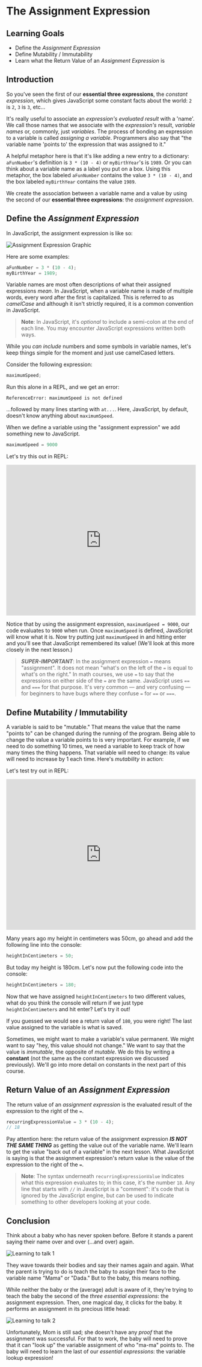 # The Assignment Expression

## Learning Goals

- Define the _Assignment Expression_
- Define Mutability / Immutability
- Learn what the Return Value of an _Assignment Expression_ is

## Introduction

So you've seen the first of our **essential three expressions**, the _constant
expression_, which gives JavaScript some constant facts about the world: `2` is
`2`, `3` is `3`, etc...

It's really useful to associate an _expression's evaluated result_ with a
'name'. We call those names that we associate with the _expression's_ result,
_variable names_ or, commonly, just _variables_. The process of bonding an
expression to a variable is called _assigning a variable_. Programmers also say
that "the variable name 'points to' the expression that was assigned to it."

A helpful metaphor here is that it's like adding a new entry to a dictionary:
`aFunNumber`'s definition is `3 * (10 - 4)` or `myBirthYear`'s is `1989`. Or you
can think about a variable name as a label you put on a box. Using this
metaphor, the box labeled `aFunNumber` contains the value `3 * (10 - 4)`, and
the box labeled `myBirthYear` contains the value `1989`.

We create the association between a variable name and a value by using the
second of our **essential three expressions**: the _assignment expression_.

## Define the _Assignment Expression_

In JavaScript, the assignment expression is like so:

![Assignment Expression Graphic](https://curriculum-content.s3.amazonaws.com/phase-0/the-assignment-expression/assigning-a-variable.jpg)

Here are some examples:

```js
aFunNumber = 3 * (10 - 4);
myBirthYear = 1989;
```

Variable names are most often descriptions of what their assigned expressions
_mean_. In JavaScript, when a variable name is made of multiple words, every
word after the first is capitalized. This is referred to as _camelCase_ and
although it isn't strictly required, it is a common convention in JavaScript.

> **Note**: In JavaScript, it's _optional_ to include a semi-colon at the end of
> each line. You may encounter JavaScript expressions written both ways.

While you _can include_ numbers and some symbols in variable names, let's keep
things simple for the moment and just use camelCased letters.

Consider the following expression:

```js
maximumSpeed;
```

Run this alone in a REPL, and we get an error:

```text
ReferenceError: maximumSpeed is not defined
```

...followed by many lines starting with `at...`. Here, JavaScript, by default,
doesn't know anything about `maximumSpeed`.

When we define a variable using the "assignment expression" we add something new
to JavaScript.

```js
maximumSpeed = 9000
```

Let's try this out in REPL:

<iframe height="400px" width="100%" src="https://replit.com/@lizbur10/Sandbox?lite=1&outputonly=1" scrolling="no" frameborder="no" allowtransparency="true" allowfullscreen="true" sandbox="allow-forms allow-pointer-lock allow-popups allow-same-origin allow-scripts allow-modals"></iframe>

Notice that by using the assignment expression, `maximumSpeed = 9000`, our code
evaluates to `9000` when run. Once `maximumSpeed` is defined, JavaScript will
know what it is. Now try putting just `maximumSpeed` in and hitting enter and
you'll see that JavaScript remembered its value! (We'll look at this more
closely in the next lesson.)

> **_SUPER-IMPORTANT_**: In the assignment expression `=` means "assignment". It
> does not mean "what's on the left of the `=` is equal to what's on the right."
> In math courses, we use `=` to say that the expressions on either side of the
> `=` are the same. JavaScript uses `==` and `===` for that purpose. It's very
> common — and very confusing — for beginners to have bugs where they confuse
> `=` for `==` or `===`.

## Define Mutability / Immutability

A variable is said to be "mutable." That means the value that the name "points
to" can be changed during the running of the program. Being able to change the
value a variable points to is very important. For example, if we need to do
something 10 times, we need a variable to keep track of how many times the thing
happens. That variable will need to change: its value will need to increase by 1
each time. Here's _mutability_ in action:

Let's test try out in REPL:

<iframe height="400px" width="100%" src="https://replit.com/@lizbur10/Sandbox?lite=1&outputonly=1" scrolling="no" frameborder="no" allowtransparency="true" allowfullscreen="true" sandbox="allow-forms allow-pointer-lock allow-popups allow-same-origin allow-scripts allow-modals"></iframe>

Many years ago my height in centimeters was 50cm, go ahead and add the following
line into the console:

```js
heightInCentimeters = 50;
```

But today my height is 180cm. Let's now put the following code into the console:

```js
heightInCentimeters = 180;
```

Now that we have assigned `heightInCentimeters` to two different values, what do
you think the console will return if we just type `heightInCentimeters` and hit
enter? Let's try it out!

If you guessed we would see a return value of `180`, you were right! The last
value assigned to the variable is what is saved.

Sometimes, we might want to make a variable's value permanent. We might want to
say "hey, this value should not change." We want to say that the value is
_immutable_, the opposite of _mutable_. We do this by writing a **constant**
(not the same as the constant expression we discussed previously). We'll go into
more detail on constants in the next part of this course.

## Return Value of an _Assignment Expression_

The return value of an _assignment expression_ is the evaluated result of the
expression to the right of the `=`.

```js
recurringExpressionValue = 3 * (10 - 4);
// 18
```

Pay attention here: the return value of the assignment expression **_IS NOT THE
SAME THING_** as getting the value out of the variable name. We'll learn to get
the value "back out of a variable" in the next lesson. What JavaScript is saying
is that the assignment expression's return value is the value of the expression
to the right of the `=`.

> **Note**: The syntax underneath `recurringExpressionValue` indicates what this
> expression evaluates to; in this case, it's the number `18`. Any line that
> starts with `//` in JavaScript is a "comment": it's code that is ignored by
> the JavaScript engine, but can be used to indicate something to other
> developers looking at your code.

## Conclusion

Think about a baby who has never spoken before. Before it stands a parent saying
their name over and over (...and over) again.

![Learning to talk 1](https://curriculum-content.s3.amazonaws.com/phase-0/the-assignment-expression/Image_55_Mama-Baby_1.png)

They wave towards their bodies and say their names again and again. What the
parent is trying to do is teach the baby to assign their face to the variable
name "Mama" or "Dada." But to the baby, this means nothing.

While neither the baby or the (average) adult is aware of it, they're trying to
teach the baby the second of the _three essential expressions_: the assignment
expression. Then, one magical day, it clicks for the baby. It performs an
assignment in its precious little head:

![Learning to talk 2](https://curriculum-content.s3.amazonaws.com/phase-0/the-assignment-expression/Image_55_Mama-Baby_2.png)

Unfortunately, Mom is still sad; she doesn't have any _proof_ that the
assignment was successful. For that to work, the baby will need to prove that it
can "look up" the variable assignment of who "ma-ma" points to. The baby will
need to learn the last of our _essential expressions_: the variable lookup
expression!
